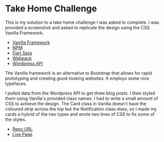 # Take Home Challenge  

This is my solution to a take home challenge I was asked to complete. I was provided a screenshot and asked to replicate the design using the CSS Vanilla Framework.

* [Vanilla Framework](https://vanillaframework.io/)
* [NPM](https://www.npmjs.com/)
* [Dart Sass](https://sass-lang.com/dart-sass)
* [Webpack](https://webpack.js.org/)
* [Wordpress API](https://developer.wordpress.org/rest-api/)

The Vanilla framework is an alternative to Bootstrap that allows for rapid prototyping and creating good-looking websites. It employs some nice typefaces.

I pulled data from the Wordpress API to get three blog posts. I then styled them using Vanilla's provided class names. I had to write a small amount of CSS to achieve the design. The Card class in Vanilla doesn't have the coloured strip across the top but the Notification class does, so I made my cards a hybrid of the two types and wrote two lines of CSS to fix some of the styles.

* [Repo URL]()
* [Live Page]()



